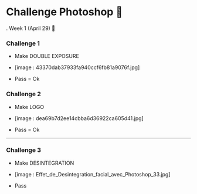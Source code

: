 # Challenge Photoshop 🔻

. Week 1 (April 29) 📆 
### Challenge 1
* Make DOUBLE EXPOSURE

* [image : 43370dab37933fa940ccf6fb81a9076f.jpg]

* Pass = Ok

### Challenge 2
* Make LOGO
* [image : dea69b7d2ee14cbba6d36922ca605d41.jpg]

* Pass = Ok
---

### Challenge 3
* Make DESINTEGRATION
* [image : Effet_de_Desintegration_facial_avec_Photoshop_33.jpg]

* Pass